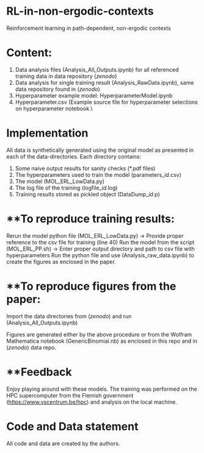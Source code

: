 # RL-in-non-ergodic-contexts
Reinforcement learning in path-dependent, non-ergodic contexts

# Content:
1. Data analysis files (Analysis_All_Outputs.ipynb) for all referenced training data in data repository (*zenodo*)
2. Data analysis for single training result (Analysis_RawData.ipynb), same data repository found in (*zenodo*)
3. Hyperparameter example model: HyperparameterModel.ipynb
4. Hyperparameter.csv (Example source file for hyperparameter selections on hyperparameter notebook.\

# Implementation
All data is synthetically generated using the original model as presented in each of the data-directories.
Each directory contains:
1. Some naive output results for sanity checks (*.pdf files)
2. The hyperparameters used to train the model (parameters_$id$.csv)
3. The model (MOL_ERL_LowData.py)
4. The log file of the training (logfile_$id$.log)
5. Training results stored as pickled object (DataDump_$id$.p)

# **To reproduce training results:
Rerun the model python file (MOL_ERL_LowData.py) -> Provide proper reference to the csv file for training (line 40)
Run the model from the script (MOL_ERL_PP.sh) -> Enter proper output directory and path to csv file with hyperparameters
Run the python file and use (Analysis_raw_data.ipynb) to create the figures as enclosed in the paper.

# **To reproduce figures from the paper:
Import the data directories from (*zenodo*) and run (Analysis_All_Outputs.ipynb)

Figures are generated either by the above procedure or from the Wolfram Mathematica notebook (GenericBinomial.nb) as enclosed in this repo and in (*zenodo*) data repo.

# **Feedback
Enjoy playing around with these models. 
The training was performed on the HPC supercomputer from the Flemish government (https://www.vscentrum.be/hpc) and analysis on the local machine.

# Code and Data statement
All code and data are created by the authors.
